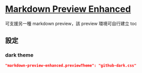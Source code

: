 # [Markdown Preview Enhanced](https://shd101wyy.github.io/markdown-preview-enhanced/#/zh-tw/)

可支援另一種 markdown preview，該 preview 環境可自行建立 toc


## 設定

### dark theme

```json
"markdown-preview-enhanced.previewTheme": "github-dark.css"
```